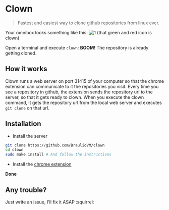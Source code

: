 Clown
======
> Fastest and easiest way to clone github repositories from linux ever.

Your omnibox looks something like this:
![1](http://i59.tinypic.com/29fw1vq.png "Chrome bar") (that green and red icon is clown)

Open a terminal and execute ````clown````: **BOOM!** The repository is already getting cloned.

## How it works
Clown runs a web server on port 31415 of your computer so that the chrome extension can communicate to it the repositories you visit. Every time you see a repository in github, the extension sends the repository url to the server, so that it gets ready to clown. When you execute the clown command, it gets the repository url from the local web server and executes `git clone` on that url.

## Installation
* Install the server
````sh
git clone https://github.com/BraulioVM/clown
cd clown
sudo make install # And follow the instructions
````

* Install the [chrome extension](https://chrome.google.com/webstore/detail/clown/nnjfecpobaodofjecffplbpcjohaffjk)

**Done**

## Any trouble?
Just write an issue, I'll fix it ASAP :squirrel:
